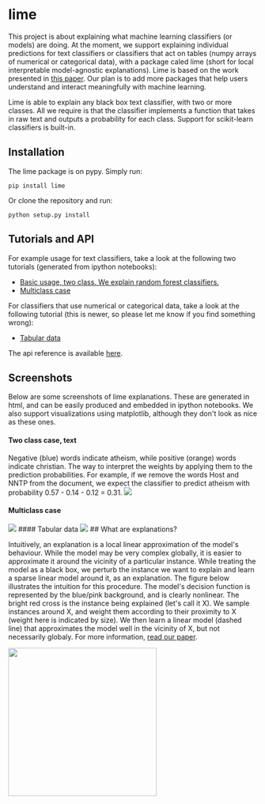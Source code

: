 # lime
This project is about explaining what machine learning classifiers (or models) are doing.
At the moment, we support explaining individual predictions for text classifiers or classifiers that act on tables (numpy arrays of numerical or categorical data), with a package caled lime (short for local interpretable model-agnostic explanations).
Lime is based on the work presented in [this paper](http://arxiv.org/abs/1602.04938). Our plan is to add more packages that help users understand and interact meaningfully with machine learning.

Lime is able to explain any black box text classifier, with two or more classes. All we require is that the classifier implements a function that takes in raw text and outputs a probability for each class. Support for scikit-learn classifiers is built-in.
## Installation
The lime package is on pypy. Simply run:

    pip install lime
Or clone the repository and run:

    python setup.py install

## Tutorials and API
For example usage for text classifiers, take a look at the following two tutorials (generated from ipython notebooks):
- [Basic usage, two class. We explain random forest classifiers.](http://marcotcr.github.io/lime/tutorials/Lime%20-%20basic%20usage%2C%20two%20class%20case.html)
- [Multiclass case](http://marcotcr.github.io/lime/tutorials/Lime%20-%20multiclass.html)

For classifiers that use numerical or categorical data, take a look at the following tutorial (this is newer, so please let me know if you find something wrong):
- [Tabular data](http://marcotcr.github.io/lime/tutorials/Tutorial%20-%20continuous%20and%20categorical%20features.html)

The api reference is available [here](http://lime-ml.readthedocs.org/en/latest/).
## Screenshots 
Below are some screenshots of lime explanations. These are generated in html, and can be easily produced and embedded in ipython notebooks. We also support visualizations using matplotlib, although they don't look as nice as these ones.
#### Two class case, text
Negative (blue) words indicate atheism, while positive (orange) words indicate christian. The way to interpret the weights by applying them to the prediction probabilities. For example, if we remove the words Host and NNTP from the document, we expect the classifier to predict atheism with probability 0.57 - 0.14 - 0.12 = 0.31. 
<img src="https://raw.githubusercontent.com/marcotcr/lime/master/doc/images/twoclass.png" />
#### Multiclass case
<img src="https://raw.githubusercontent.com/marcotcr/lime/master/doc/images/multiclass.png" />
#### Tabular data 
<img src="https://raw.githubusercontent.com/marcotcr/lime/master/doc/images/tabular.png" />
## What are explanations?

Intuitively, an explanation is a local linear approximation of the model's behaviour.
While the model may be very complex globally, it is easier to approximate it around the vicinity of a particular instance.
While treating the model as a black box, we perturb the instance we want to explain and learn a sparse linear model around it, as an explanation.
The figure below illustrates the intuition for this procedure. The model's decision function is represented by the blue/pink background, and is clearly nonlinear.
The bright red cross is the instance being explained (let's call it X).
We sample instances around X, and weight them according to their proximity to X (weight here is indicated by size).
We then learn a linear model (dashed line) that approximates the model well in the vicinity of X, but not necessarily globaly. For more information, [read our paper](http://arxiv.org/abs/1602.04938).

<img src="https://raw.githubusercontent.com/marcotcr/lime/master/doc/images/lime.png" width=300px />
